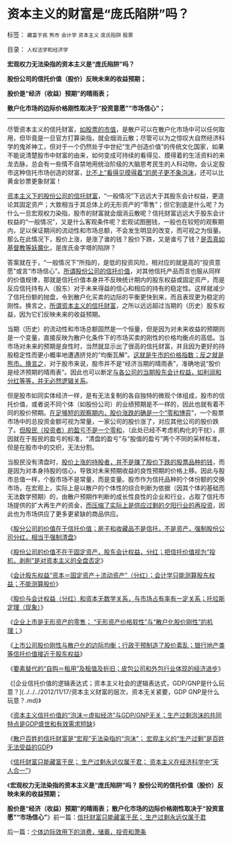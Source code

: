 # 资本主义的财富是“庞氏陷阱”吗？

标签： `藏富于民` `熊市` `会计学` `资本主义` `庞氏陷阱` `股票` 

目录： `人权法学和经济学`

**宏观权力无法染指的资本主义是“庞氏陷阱”吗？**

**股份公司的信托价值（股价）反映未来的收益预期；**

**股价是“经济（收益）预期”的晴雨表；**

**散户化市场的边际价格刚性取决于“投资意愿”“市场信心”；**

****

尽管资本主义的信托财富，[如股票的市值](../../../2012/11/15/把信托视作“剥削”是对资本主义的全盘否定.md)，是散户可以在散户化市场中可以任何取用，但毕竟是一旦官方打算染指，就会烟消云散；尽管可以为之惊叹大自然经济科学的鬼斧神工，但对于一个仍然处于中世纪“生产创造价值”的传统文化国家，如果不能说清楚股市中财富的由来，如何变成可持续的看得见、摸得着的生活资料的来龙去脉，总会有一些情不自禁地用统治阶级的大脑思考民生的人科动物，会认定股市这种信托市场创造的财富，[比不上“看得见摸得着”的房子更不象泡沫](../../../2007/8/31/房地产股和券商股，是中国股市中最大的泡沫.md)，还可以比黄金钞票更象财富！

[资本主义下的股份公司的信托财富](../../../2012/11/15/股份公司的投资价值和资本并购的获利原理.md)，“一般情况”下远远大于其股东会计权益，更遑论其固定资产；大致相当于其总体上的无形资产的“零售”；但它到底是什么呢？为什么一旦宏观权力染指，股市的财富就会烟消云散呢？信托财富远远大于股东会计权益的“一般情况”，又是什么客观条件呢？宏观试图圈钱，一般也在较短的观察期内，足以保证期间的流动性和市场总额，不会发生明显的改变，而可视之为恒量。那么在此情况下，股价上涨，是涨了谁的钱？股价下跌，又是谁亏了钱？[是否真如基督教等妖魔化](../../../2012/11/14/世界革命史的吊诡，基督教对资本主义的妖魔化！.md)，是庞氏金字塔的陷阱？

答案就在于，“一般情况下”所指的，是低的投资风险，相对应的就是高的“投资意愿”或言“市场信心”。[所谓股份公司的信托价值](../../../2012/11/14/希特勒代表德国人民，奥巴马不代表美联邦.md)，对其他信托产品而言也服从同样的价值规律，那就是信托价值本身并不反映统计期内的股东权益或固定资产，而是反应信托持有人（股东）对于未来得益的信心和相应的持有的稳定性。这样就减少了信托份额的抛盘，令到散户化买卖的边际的平衡更快到来，而且表现更为稳定的刚性。换言之，[所谓资本主义的信托财富](../../../2012/11/8/信托等价于资本主义，&nbsp;信托不是资本积累.md)，之所以远远超过当期的（历史）股东权益，因为它们反映未来的收益预期。

当期（历史）的流动性和市场总额固然是一个恒量，但是因为对未来收益的预期则是一个变量，直接反映为散户化条件下的市场买卖的刚性的价格均衡点的高低。当市场对未来的预期是良性时，当然就显示出了很高的信托财富，并且因为更好的持股稳定性而更小概率地遭遇挤兑的“均衡瓦解”。[这就是牛市的价格指数；反之就是熊市。换言之](../../../2010/3/26/中国股市不是经济的晴雨表.md)，对于股市来说，股市并不是“经济当期的晴雨表”，准确地说“股价是经济预期的晴雨表”。因此也可以断定[与各公司的当期股东会计权益，如利润和分红等等，并无必然逻辑关系](../../../2012/11/15/房子和收藏品不是信托，因此不是“资产”.md)。

但是股市如同实体经济一样，是有无法复制的各自独特的微观个体组成，股市的信托价值，或者说不同个体（如股份公司）的业绩预期是不一样的，因此也就有着不同的股价预期。[在足够短的观察期内，股价涨跌的确是一个“零和博弈](../../../2009/11/26/交换创造价值之“零和股市创造的社会价值”.md)”，一个股票市场中的总投资金额可视为常量，一家公司的股价涨了，对应其他公司的股价跌了。[但股民（投资者）的盈亏不是一个零和](../../../2011/10/9/&quot;零和投机&quot;的贡献，高利贷是最核心的价格信号.md)，（此处已经不考虑机构化的干扰），原因就在于股民的盈亏的标准，“清盘的盈亏”与“股值的盈亏”两个不同的采样标准，但是在股市中的交织，无法分割。

当股民没有清盘时，[股价上涨的持股者，并不是赚了股价下跌的股票品种的钱](../../../2010/6/8/股市楼市人人都赚钱，到底赚了谁的钱.md)，而是因为对本身持股的信心，导致对未来预期收益的良性预期的价格上移。因此与股市总值一样，个股市场不是常量，而是变量。股市作为信托品种的个体份额的交换市场，在宏观上，实际上是以散户的个体性的综合判断为依据（因其个体的基础而无法数学预期）的，由散户预期作判断的成长性良性的企业和行业，占取了信托市场提供的扩大再生产的资金，[而压缩了实际上是供应过剩的夕阳行业的再投资](../../../2012/6/20/近代工业化国家走向战争的共同根源.md)，因此也为市场供应了更多更紧缺的商品供应。

《[股分公司的价值在于信托价值；房子和收藏品不是信托，不是资产，强制股份公司分红，相当于强制清盘](../../../2012/11/15/房子和收藏品不是信托，因此不是“资产”.md)》

《[股份公司的价值不在于固定资产，股东会计权益，分红；把信托价值视为“投机，剥削”是对资本主义的全盘否定](../../../2012/11/15/把信托视作“剥削”是对资本主义的全盘否定.md)》

《[会计股东权益“资本＝固定资产＋流动资产”（分红）；会计学只能测算股东权益；不能测算股价](../../../2012/11/16/会计学只能测算股东权益；&nbsp;不能测算股价.md)》

《[股价与会计权益（分红）和资本无数学关系，与市场占有率有一定关系；托拉斯定理（现象）](../../../2012/11/16/股价，股东会计权益（分红）和资本的关系.md)》

《[企业上市是无形资产的零售； “无形资产价格软性”与“散户化股价刚性”的机理；](../../../2012/11/16/股市是无形资产的零售；“散户化市场股价刚性”的机理.md)》

《[上市公司股价刚性与散户化的边际均衡；行政干预制造了股价紊乱；银行地产类等信托价值接近于股东权益](../../../2012/11/17/上市公司股价刚性与散户化的边际均衡.md)》

《[要素替代的“自购＝租用”及租值及折旧；皮包公司和外包行业体现的经济进步](../../../2012/11/17/要素替代的“自购＝租用”及租值及折旧；皮包公司体现的进步.md)》

《[企业信托价值的逻辑表达式；资本主义社会的逻辑表达式，GDP/GNP是什么玩意？](../../../2012/11/17/资本主义财富的层次，资本无关紧要，GDP GNP是什么玩意？.md)》

《[资本主义信托价值的“泡沫＝虚拟经济”与GDP/GNP无关；生产过剩泡沫的共同特点是GDP盛世和有效需求短缺](../../../2012/11/17/信托的“投机泡沫”和生产过剩的GDP泡沫.md)》

《[散户百姓的信托财富是“宏观”无法染指的“泡沫”；
宏观主义的“生产过剩”是百姓无法受益的GDP](../../../2012/11/18/散户百姓的信托财富是“宏观”无法染指的“泡沫”.md)》

《[信托财富只能藏富于民； 生产过剩永远仅属于君； 资本主义在经济科学中“天人合一”](../../../2012/11/18/信托财富只能藏富于民；&nbsp;生产过剩永远仅属于君.md)》

《**宏观权力无法染指的资本主义是“庞氏陷阱”吗？ 股份公司的信托价值（股价）反映未来的收益预期；**

**股价是“经济（收益）预期”的晴雨表；
散户化市场的边际价格刚性取决于“投资意愿”“市场信心”**》前一篇：[信托财富只能藏富于民；&nbsp;生产过剩永远仅属于君](../../../2012/11/18/信托财富只能藏富于民；&nbsp;生产过剩永远仅属于君.md)

后一篇：[个体边际效用下的消费，储蓄，投资和萧条](../../../2012/11/19/个体边际效用下的消费，储蓄，投资和萧条.md)
